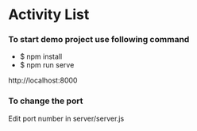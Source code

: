 # Activity List

### To start demo project use following command ###

* $ npm install 
* $ npm run serve

http://localhost:8000

### To change the port ###
Edit port number in server/server.js
